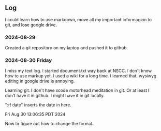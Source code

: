 ## Log

I could learn how to use markdown, move all my important informagion to git, and lose google drive.

### 2024-08-29

Created a git repository on my laptop and pushed it to github.

### 2024-08-30 Friday
I miss my text log. I started document.txt way back at NSCC.
I don't know how to use markup yet. I used a wiki for a long time. I learned that. wysiwyg editing in google drive is annoying.


Learning git. I don't have xcode motorhead meditation in git. Or at least I don't have it in github. I might have it in git locally.

":r! date" inserts the date in here.


Fri Aug 30 13:06:35 PDT 2024

Now to figure out how to change the format.


